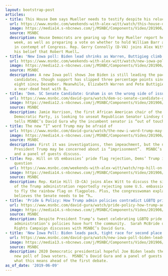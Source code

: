 ```yaml
---
layout: bootstrap-post
articles:
- title: This House Dem says Mueller needs to testify despite his reluctance
  url: https://www.msnbc.com/weekends-with-alex-witt/watch/this-house-dem-says-mueller-needs-to-testify-despite-his-reluctance-61592133537
  image: https://media14.s-nbcnews.com/j/MSNBC/Components/Video/201906/n_witt_GerryConnolly_190609_1920x1080.nbcnews-fp-1200-630.jpg
  source: MSNBC
  description: House Democrats are gearing up for key Mueller report hearings this
    week, as well as preparing a vote on whether to hold William Barr and Don McGahn
    in contempt of Congress. Rep. Gerry Connolly (D-VA) joins Alex Witt to make clear
    his belief that Robert Muell…
- title: 'New Iowa poll: Biden lead shrinks as Warren, Buttigieg climb'
  url: https://www.msnbc.com/weekends-with-alex-witt/watch/new-iowa-poll-biden-lead-shrinks-as-warren-buttigieg-climb-61592645550
  image: https://media12.s-nbcnews.com/j/MSNBC/Components/Video/201906/n_witt_LarrySabato_190609_1920x1080.nbcnews-fp-1200-630.jpg
  source: MSNBC
  description: A new Iowa poll shows Joe Biden is still leading the pack of 2020 Democratic
    candidates, though support has slipped three percentage points since March – and
    eight since December. Meanwhile, Elizabeth Warren and Pete Buttigieg surge to
    a near-dead heat with B…
- title: 'Dem. SC Senate Candidate: Graham is on the wrong side of issues'
  url: https://www.msnbc.com/david-gura/watch/dem-sc-senate-candidate-graham-is-on-the-wrong-side-of-issues-61591109746
  image: https://media12.s-nbcnews.com/j/MSNBC/Components/Video/201906/n_gura_harrison_190609_1920x1080.nbcnews-fp-1200-630.jpg
  source: MSNBC
  description: Jamie Harrison, the first African American chair of the South Carolina
    Democratic Party, is looking to unseat Republican Senator Lindsey Graham.  He
    tells MSNBC’s David Gura why the incumbent senator is “out of touch”.
- title: The new “I” word Trump may be afraid of
  url: https://www.msnbc.com/david-gura/watch/the-new-i-word-trump-may-be-afraid-of-61591621538
  image: https://media14.s-nbcnews.com/j/MSNBC/Components/Video/201906/n_gura_iword_190609_1920x1080.nbcnews-fp-1200-630.jpg
  source: MSNBC
  description: First it was investigations, then impeachment, but the new “I” word
    President Trump may be concerned about is “imprisonment”.  MSNBC’s David Gura
    and a panel of guests discuss.
- title: Rep. Hill on US embassies’ pride flag rejection, Dems’ Trump impeachment
    question
  url: https://www.msnbc.com/weekends-with-alex-witt/watch/rep-hill-on-us-embassies-pride-flag-rejection-dems-trump-impeachment-question-61590085852
  image: https://media14.s-nbcnews.com/j/MSNBC/Components/Video/201906/n_witt_KatieHill_190609_1920x1080.nbcnews-fp-1200-630.jpg
  source: MSNBC
  description: Rep. Katie Hill (D-CA) joins Alex Witt to discuss the significance
    of the Trump administration reportedly rejecting some U.S. embassies’ requests
    to fly the rainbow flag on flagpoles. Plus, the congresswoman explains why she
    believes the Senate needs to be “h…
- title: 'Pride & Policy: How Trump admin policies contradict LGBTQ pride'
  url: https://www.msnbc.com/david-gura/watch/pride-policy-how-trump-admin-policies-contradict-lgbtq-pride-61591621519
  image: https://media14.s-nbcnews.com/j/MSNBC/Components/Video/201906/n_gura_pride_190609_1920x1080.nbcnews-fp-1200-630.jpg
  source: MSNBC
  description: Despite President Trump’s tweet celebrating LGBTQ pride month, his
    administration’s policies have hurt the community.  Sarah McBride of the Human
    Rights Campaign discusses with MSNBC’s David Gura.
- title: 'New Iowa Poll: Biden leads pack, tight race for second place'
  url: https://www.msnbc.com/david-gura/watch/new-iowa-poll-biden-leads-pack-tight-race-for-second-place-61591109650
  image: https://media13.s-nbcnews.com/j/MSNBC/Components/Video/201906/n_gura_iapoll_190609_1920x1080.nbcnews-fp-1200-630.jpg
  source: MSNBC
  description: 2020 Democratic presidential hopeful Joe Biden leads the field in a
    new poll of Iowa voters.  MSNBC’s David Gura and a panel of guests break down
    what this means ahead of the first debate.
as_of_date: '2019-06-09'
---
```


